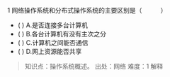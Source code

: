 1
网络操作系统和分布式操作系统的主要区别是（　　　）
- ( ) A.是否连接多台计算机 
- ( ) B.各台计算机有没有主次之分 
- ( ) C.计算机之间能否通信 
- ( ) D.网上资源能否共享

> 知识点：操作系统概述。
> 出处：网络
> 难度：1
> 解释
